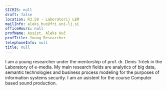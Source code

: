 ```yaml
---
SICRIS: null
draft: false
location: R3.50 - Laboratorij LEM
mailInfo: aleks.huc@fri.uni-lj.si
officeHours: null
profName: Assist. Aleks Huč
profTitle: Young Researcher
telephoneInfo: null
title: null
---
```



I am a young researcher under the mentorship of prof. dr. Denis Trček in the Laboratory of e-media.
My main research fields are analytics of big data, semantic technologies and business process modeling for the purposes of information systems security.
I am an asistent for the course Computer based sound production.